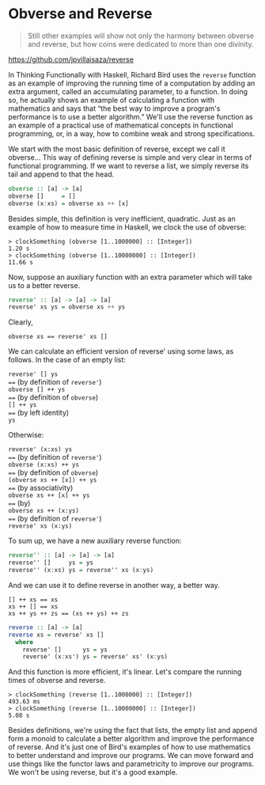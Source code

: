 Obverse and Reverse
===================

> Still other examples will show not only the harmony between obverse
> and reverse, but how coins were dedicated to more than one divinity.

<https://github.com/jpvillaisaza/reverse>

In Thinking Functionally with Haskell, Richard Bird uses the `reverse`
function as an example of improving the running time of a computation
by adding an extra argument, called an accumulating parameter, to a
function. In doing so, he actually shows an example of calculating a
function with mathematics and says that “the best way to improve a
program's performance is to use a better algorithm.” We'll use the
reverse function as an example of a practical use of mathematical
concepts in functional programming, or, in a way, how to combine weak
and strong specifications.

We start with the most basic definition of reverse, except we call it
obverse... This way of defining reverse is simple and very clear in
terms of functional programming. If we want to reverse a list, we
simply reverse its tail and append to that the head.

```haskell
obverse :: [a] -> [a]
obverse []     = []
obverse (x:xs) = obverse xs ++ [x]
```

Besides simple, this definition is very inefficient, quadratic. Just
as an example of how to measure time in Haskell, we clock the use of
obverse:

```
> clockSomething (obverse [1..1000000] :: [Integer])
1.20 s
> clockSomething (obverse [1..10000000] :: [Integer])
11.66 s
```

Now, suppose an auxiliary function with an extra parameter which will
take us to a better reverse.

```haskell
reverse' :: [a] -> [a] -> [a]
reverse' xs ys = obverse xs ++ ys
```

Clearly,

```
obverse xs == reverse' xs []
```

We can calculate an efficient version of reverse' using some laws, as
follows. In the case of an empty list:

`reverse' [] ys`  
  `==` (by definition of `reverse'`)  
`obverse [] ++ ys`  
  `==` (by definition of `obverse`)  
`[] ++ ys`  
  `==` (by left identity)  
`ys`

Otherwise:

`reverse' (x:xs) ys`  
  `==` (by definition of `reverse'`)  
`obverse (x:xs) ++ ys`  
  `==` (by definition of `obverse`)  
`(obverse xs ++ [x]) ++ ys`  
  `==` (by associativity)  
`obverse xs ++ [x] ++ ys`  
  `==` (by)  
`obverse xs ++ (x:ys)`  
  `==` (by definition of `reverse'`)  
`reverse' xs (x:ys)`

To sum up, we have a new auxiliary reverse function:

```haskell
reverse'' :: [a] -> [a] -> [a]
reverse'' []     ys = ys
reverse'' (x:xs) ys = reverse'' xs (x:ys)
```

And we can use it to define reverse in another way, a better way.

```
[] ++ xs == xs
xs ++ [] == xs
xs ++ ys ++ zs == (xs ++ ys) ++ zs
```

```haskell
reverse :: [a] -> [a]
reverse xs = reverse' xs []
  where
    reverse' []      ys = ys
    reverse' (x:xs') ys = reverse' xs' (x:ys)
```

And this function is more efficient, it's linear. Let's compare the
running times of obverse and reverse.

```
> clockSomething (reverse [1..1000000] :: [Integer])
493.63 ms
> clockSomething (reverse [1..10000000] :: [Integer])
5.08 s
```

Besides definitions, we're using the fact that lists, the empty list
and append form a monoid to calculate a better algorithm and improve
the performance of reverse. And it's just one of Bird's examples of
how to use mathematics to better understand and improve our programs.
We can move forward and use things like the functor laws and
parametricity to improve our programs. We won't be using reverse, but
it's a good example.
